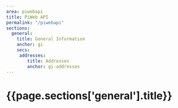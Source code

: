 ```yaml
---
area: piwebapi
title: PiWeb API
permalink: "/piwebapi"
sections:
  general:
    title: General Information
    anchor: gi
    secs:
     addresses:
        title: Addresses
        anchor: gi-addresses
---
```


<h1 id="{{page.sections['general'].anchor}}">{{page.sections['general'].title}}</h1>
